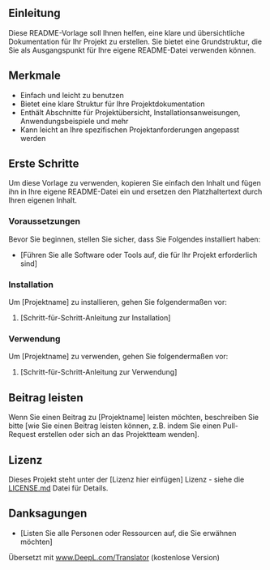 ## Einleitung
Diese README-Vorlage soll Ihnen helfen, eine klare und übersichtliche Dokumentation für Ihr Projekt zu erstellen. Sie bietet eine Grundstruktur, die Sie als Ausgangspunkt für Ihre eigene README-Datei verwenden können.

## Merkmale
- Einfach und leicht zu benutzen
- Bietet eine klare Struktur für Ihre Projektdokumentation
- Enthält Abschnitte für Projektübersicht, Installationsanweisungen, Anwendungsbeispiele und mehr
- Kann leicht an Ihre spezifischen Projektanforderungen angepasst werden

## Erste Schritte
Um diese Vorlage zu verwenden, kopieren Sie einfach den Inhalt und fügen ihn in Ihre eigene README-Datei ein und ersetzen den Platzhaltertext durch Ihren eigenen Inhalt.

### Voraussetzungen
Bevor Sie beginnen, stellen Sie sicher, dass Sie Folgendes installiert haben:
- [Führen Sie alle Software oder Tools auf, die für Ihr Projekt erforderlich sind]

### Installation
Um [Projektname] zu installieren, gehen Sie folgendermaßen vor:
1. [Schritt-für-Schritt-Anleitung zur Installation]

### Verwendung
Um [Projektname] zu verwenden, gehen Sie folgendermaßen vor:
1. [Schritt-für-Schritt-Anleitung zur Verwendung]

## Beitrag leisten
Wenn Sie einen Beitrag zu [Projektname] leisten möchten, beschreiben Sie bitte [wie Sie einen Beitrag leisten können, z.B. indem Sie einen Pull-Request erstellen oder sich an das Projektteam wenden].

## Lizenz
Dieses Projekt steht unter der [Lizenz hier einfügen] Lizenz - siehe die [LICENSE.md](http://license.md/) Datei für Details.

## Danksagungen
- [Listen Sie alle Personen oder Ressourcen auf, die Sie erwähnen möchten]

Übersetzt mit www.DeepL.com/Translator (kostenlose Version)